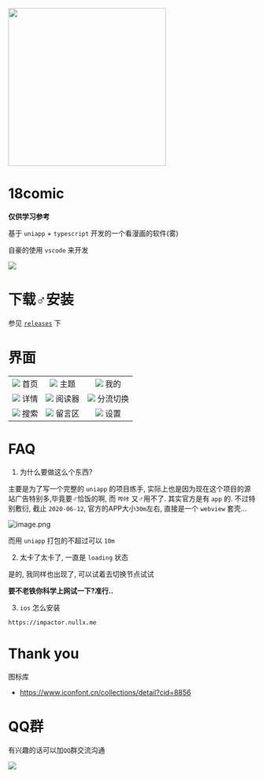 <img src="https://cdn.jsdelivr.net/gh/waifu-project/18comic/app.png" width="320">

# 18comic

<!-- ![](https://18comic.one/media/logo/new_logo.png?v=2020000525) -->

**仅供学习参考**

基于 `uniapp` + `typescript` 开发的一个看漫画的软件(雾)

自豪的使用 `vscode` 来开发

![](https://img.shields.io/badge/style-hello--world-green?logo=visual-studio-code&style=for-the-badge&label=vscode)

# 下载♂安装

参见 [`releases`]() 下

# 界面

|    |            |   |
|:----------:|:-------------:|:------:|
| ![](https://cdn.jsdelivr.net/gh/waifu-project/18comic-live/previews/首页.png) 首页 |  ![](https://cdn.jsdelivr.net/gh/waifu-project/18comic-live/previews/主题.png) 主题 |  ![](https://cdn.jsdelivr.net/gh/waifu-project/18comic-live/previews/我的.png) 我的 |
| ![](https://cdn.jsdelivr.net/gh/waifu-project/18comic-live/previews/漫画详情.png) 详情 |  ![](https://cdn.jsdelivr.net/gh/waifu-project/18comic-live/previews/阅读器.png) 阅读器 |  ![](https://cdn.jsdelivr.net/gh/waifu-project/18comic-live/previews/分流切换.png) 分流切换 |
| ![](https://cdn.jsdelivr.net/gh/waifu-project/18comic-live/previews/搜索.png) 搜索 |  ![](https://cdn.jsdelivr.net/gh/waifu-project/18comic-live/previews/留言区.png) 留言区 |  ![](https://cdn.jsdelivr.net/gh/waifu-project/18comic-live/previews/设置.png) 设置 |


# FAQ

1. 为什么要做这么个东西?

主要是为了写一个完整的 `uniapp` 的项目练手, 实际上也是因为现在这个项目的源站广告特别多,毕竟要♂恰饭的啊, 而 `哔咔` 又♂用不了. 其实官方是有 `app` 的. 不过特别敷衍, 截止 `2020-06-12`, 官方的APP大小`30m`左右, 直接是一个 `webview` 套壳...

![image.png](https://i.loli.net/2020/06/12/hmWY6F87LCVsycz.png)

而用 `uniapp` 打包的不超过可以 `10m`


2. 太卡了太卡了, 一直是 `loading` 状态

是的, 我同样也出现了, 可以试着去切换节点试试

**要不老铁你科学上网试一下?准行..**

3. `ios` 怎么安装

```
https://impactor.nullx.me
```


# Thank you

图标库

- https://www.iconfont.cn/collections/detail?cid=8856

# QQ群

有兴趣的话可以加`QQ`群交流沟通

![](https://cdn.jsdelivr.net/gh/waifu-project/18comic/qq_group.png)
